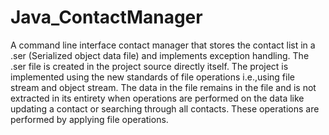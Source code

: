 # Java_ContactManager
A command line interface contact manager that stores the contact list in a .ser (Serialized object data file) and implements exception handling. 
The .ser file is created in the project source directly itself.
The project is implemented using the new standards of file operations i.e.,using file stream and object stream.
The data in the file remains in the file and is not extracted in its entirety when operations are performed on the data like updating a contact or searching through all contacts. These operations are performed by applying file operations.
